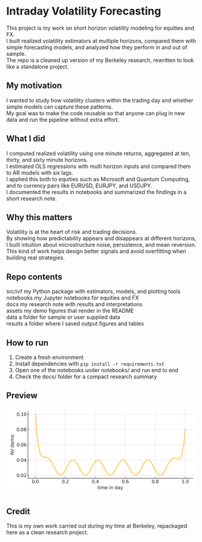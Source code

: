 Intraday Volatility Forecasting
================================

This project is my work on short horizon volatility modeling for equities and FX.  
I built realized volatility estimators at multiple horizons, compared them with simple forecasting models, and analyzed how they perform in and out of sample.  
The repo is a cleaned up version of my Berkeley research, rewritten to look like a standalone project.

My motivation
-------------
I wanted to study how volatility clusters within the trading day and whether simple models can capture these patterns.  
My goal was to make the code reusable so that anyone can plug in new data and run the pipeline without extra effort.

What I did
----------
I computed realized volatility using one minute returns, aggregated at ten, thirty, and sixty minute horizons.  
I estimated OLS regressions with multi horizon inputs and compared them to AR models with six lags.  
I applied this both to equities such as Microsoft and Quantum Computing, and to currency pairs like EURUSD, EURJPY, and USDJPY.  
I documented the results in notebooks and summarized the findings in a short research note.

Why this matters
----------------
Volatility is at the heart of risk and trading decisions.  
By showing how predictability appears and disappears at different horizons, I built intuition about microstructure noise, persistence, and mean reversion.  
This kind of work helps design better signals and avoid overfitting when building real strategies.

Repo contents
-------------
src/ivf          my Python package with estimators, models, and plotting tools  
notebooks        my Jupyter notebooks for equities and FX  
docs             my research note with results and interpretations  
assets           my demo figures that render in the README  
data             a folder for sample or user supplied data  
results          a folder where I saved output figures and tables  

How to run
----------
1. Create a fresh environment  
2. Install dependencies with `pip install -r requirements.txt`  
3. Open one of the notebooks under notebooks/ and run end to end  
4. Check the docs/ folder for a compact research summary  

Preview
-------
![Demo intraday RV shape](assets/figures/rv_demo.png)

Credit
------
This is my own work carried out during my time at Berkeley, repackaged here as a clean research project.
